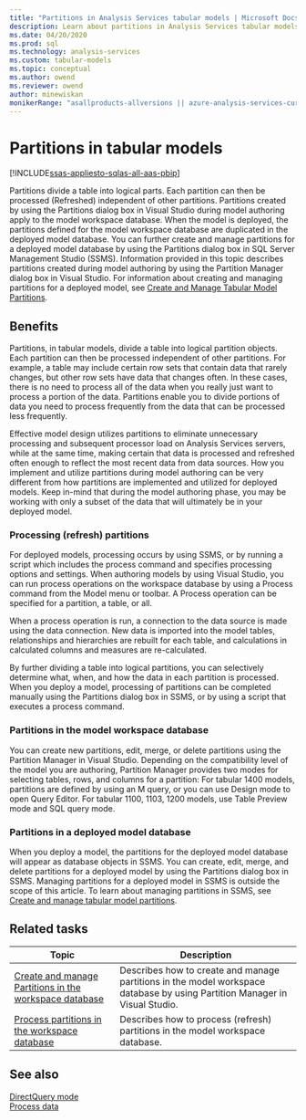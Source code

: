 ```yaml
---
title: "Partitions in Analysis Services tabular models | Microsoft Docs"
description: Learn about partitions in Analysis Services tabular models, specifically benefits of partitions and details about partition deployment.
ms.date: 04/20/2020
ms.prod: sql
ms.technology: analysis-services
ms.custom: tabular-models
ms.topic: conceptual
ms.author: owend
ms.reviewer: owend
author: minewiskan
monikerRange: "asallproducts-allversions || azure-analysis-services-current || power-bi-premium-current || >= sql-analysis-services-2016"
---
```

# Partitions in tabular models

[!INCLUDE[ssas-appliesto-sqlas-all-aas-pbip](../includes/ssas-appliesto-sqlas-all-aas-pbip.md)]

  Partitions divide a table into logical parts. Each partition can then be processed (Refreshed) independent of other partitions. Partitions created by using the Partitions dialog box in Visual Studio during model authoring apply to the model workspace database. When the model is deployed, the partitions defined for the model workspace database are duplicated in the deployed model database. You can further create and manage partitions for a deployed model database by using the Partitions dialog box in SQL Server Management Studio (SSMS).  Information provided in this topic describes partitions created during model authoring by using the Partition Manager dialog box in Visual Studio. For information about creating and managing partitions for a deployed model, see [Create and Manage Tabular Model Partitions](../../analysis-services/tabular-models/create-and-manage-tabular-model-partitions-ssas-tabular.md).  
  
## Benefits

 Partitions, in tabular models, divide a table into logical partition objects. Each partition can then be processed independent of other partitions. For example, a table may include certain row sets that contain data that rarely changes, but other row sets have data that changes often. In these cases, there is no need to process all of the data when you really just want to process a portion of the data. Partitions enable you to divide portions of data you need to process frequently from the data that can be processed less frequently.  
  
 Effective model design utilizes partitions to eliminate unnecessary processing and subsequent processor load on Analysis Services servers, while at the same time, making certain that data is processed and refreshed often enough to reflect the most recent data from data sources. How you implement and utilize partitions during model authoring can be very different from how partitions are implemented and utilized for deployed models. Keep in-mind that during the model authoring phase, you may be working with only a subset of the data that will ultimately be in your deployed model.  
  
### Processing (refresh) partitions

 For deployed models, processing occurs by using SSMS, or by running a script which includes the process command and specifies processing options and settings. When authoring models by using Visual Studio, you can run process operations on the workspace database by using a Process command from the Model menu or toolbar. A Process operation can be specified for a partition, a table, or all.  
  
 When a process operation is run, a connection to the data source is made using the data connection. New data is imported into the model tables, relationships and hierarchies are rebuilt for each table, and calculations in calculated columns and measures are re-calculated.  
  
 By further dividing a table into logical partitions, you can selectively determine what, when, and how the data in each partition is processed. When you deploy a model, processing of partitions can be completed manually using the Partitions dialog box in SSMS, or by using a script that executes a process command.  
  
### Partitions in the model workspace database

 You can create new partitions, edit, merge, or delete partitions using the Partition Manager in Visual Studio. Depending on the compatibility level of the model you are authoring, Partition Manager provides two modes for selecting tables, rows, and columns for a partition: For tabular 1400 models, partitions are defined by using an M query, or you can use Design mode to open Query Editor. For tabular 1100, 1103, 1200 models, use Table Preview mode and SQL query mode. 
  
### Partitions in a deployed model database

 When you deploy a model, the partitions for the deployed model database will appear as database objects in SSMS. You can create, edit, merge, and delete partitions for a deployed model by using the Partitions dialog box in SSMS. Managing partitions for a deployed model in SSMS is outside the scope of this article. To learn about managing partitions in SSMS, see [Create and manage tabular model partitions](../../analysis-services/tabular-models/create-and-manage-tabular-model-partitions-ssas-tabular.md).  
  
## Related tasks  
  
|Topic|Description|  
|-----------|-----------------|  
|[Create and manage Partitions in the workspace database](../../analysis-services/tabular-models/create-and-manage-partitions-in-the-workspace-database-ssas-tabular.md)|Describes how to create and manage partitions in the model workspace database by using Partition Manager in Visual Studio.|  
|[Process partitions in the workspace database](../../analysis-services/tabular-models/process-partitions-in-the-workspace-database-ssas-tabular.md)|Describes how to process (refresh) partitions in the model workspace database.|  
  
## See also

 [DirectQuery mode](../../analysis-services/tabular-models/directquery-mode-ssas-tabular.md)   
 [Process data](../../analysis-services/tabular-models/process-database-table-or-partition-analysis-services.md)  
